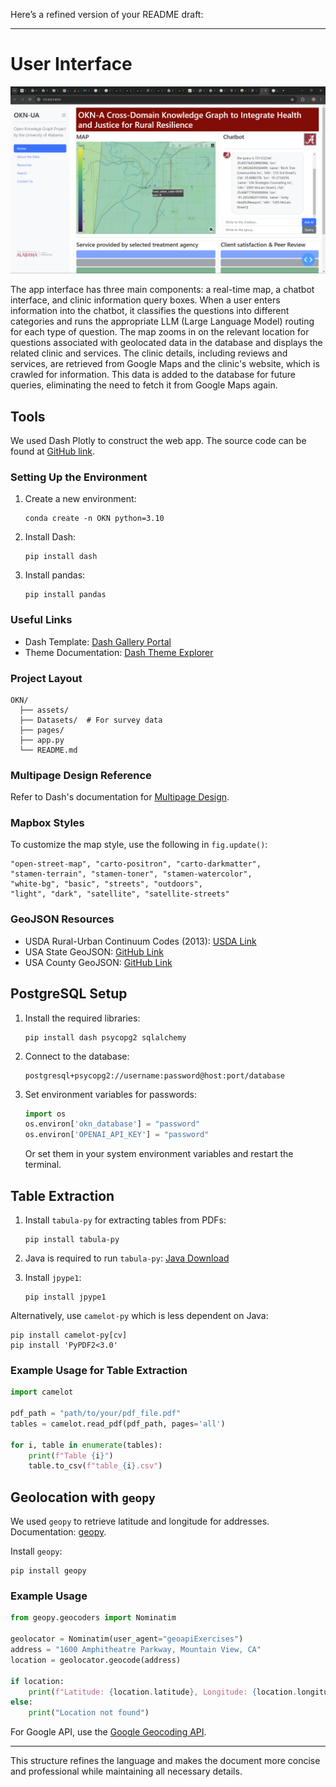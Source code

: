 Here’s a refined version of your README draft:

---

# User Interface

![OKNAPP](media/oknapp.png)

The app interface has three main components: a real-time map, a chatbot interface, and clinic information query boxes. When a user enters information into the chatbot, it classifies the questions into different categories and runs the appropriate LLM (Large Language Model) routing for each type of question. The map zooms in on the relevant location for questions associated with geolocated data in the database and displays the related clinic and services. The clinic details, including reviews and services, are retrieved from Google Maps and the clinic's website, which is crawled for information. This data is added to the database for future queries, eliminating the need to fetch it from Google Maps again.

## Tools

We used Dash Plotly to construct the web app. The source code can be found at [GitHub link](https://github.com/scao7/OKN-APP/).

### Setting Up the Environment

1. Create a new environment:
   ```
   conda create -n OKN python=3.10
   ```

2. Install Dash:
   ```
   pip install dash
   ```

3. Install pandas:
   ```
   pip install pandas
   ```

### Useful Links

- Dash Template: [Dash Gallery Portal](https://dash.gallery/Portal/)
- Theme Documentation: [Dash Theme Explorer](https://hellodash.pythonanywhere.com/theme-explorer/gallery)

### Project Layout

```
OKN/
  ├── assets/
  ├── Datasets/  # For survey data
  ├── pages/
  ├── app.py
  └── README.md
```

### Multipage Design Reference

Refer to Dash's documentation for [Multipage Design](https://dash.plotly.com/urls).

### Mapbox Styles

To customize the map style, use the following in `fig.update()`:
```
"open-street-map", "carto-positron", "carto-darkmatter", 
"stamen-terrain", "stamen-toner", "stamen-watercolor", 
"white-bg", "basic", "streets", "outdoors", 
"light", "dark", "satellite", "satellite-streets"
```

### GeoJSON Resources

- USDA Rural-Urban Continuum Codes (2013): [USDA Link](https://www.ers.usda.gov/data-products/rural-urban-continuum-codes/)
- USA State GeoJSON: [GitHub Link](https://github.com/PublicaMundi/MappingAPI/blob/master/data/geojson/us-states.json)
- USA County GeoJSON: [GitHub Link](https://gist.github.com/sdwfrost/d1c73f91dd9d175998ed166eb216994a#file-counties-geojson)

## PostgreSQL Setup

1. Install the required libraries:
   ```
   pip install dash psycopg2 sqlalchemy
   ```

2. Connect to the database:
   ```
   postgresql+psycopg2://username:password@host:port/database
   ```

3. Set environment variables for passwords:
   ```python
   import os
   os.environ['okn_database'] = "password"
   os.environ['OPENAI_API_KEY'] = "password"
   ```

   Or set them in your system environment variables and restart the terminal.

## Table Extraction

1. Install `tabula-py` for extracting tables from PDFs:
   ```
   pip install tabula-py
   ```

2. Java is required to run `tabula-py`: [Java Download](https://www.oracle.com/java/technologies/downloads/#jdk22-windows)

3. Install `jpype1`:
   ```
   pip install jpype1
   ```

Alternatively, use `camelot-py` which is less dependent on Java:
```
pip install camelot-py[cv]
pip install 'PyPDF2<3.0'
```

### Example Usage for Table Extraction

```python
import camelot

pdf_path = "path/to/your/pdf_file.pdf"
tables = camelot.read_pdf(pdf_path, pages='all')

for i, table in enumerate(tables):
    print(f"Table {i}")
    table.to_csv(f"table_{i}.csv")
```

## Geolocation with `geopy`

We used `geopy` to retrieve latitude and longitude for addresses. Documentation: [geopy](https://geopy.readthedocs.io/en/stable/).

Install `geopy`:
```
pip install geopy
```

### Example Usage

```python
from geopy.geocoders import Nominatim

geolocator = Nominatim(user_agent="geoapiExercises")
address = "1600 Amphitheatre Parkway, Mountain View, CA"
location = geolocator.geocode(address)

if location:
    print(f"Latitude: {location.latitude}, Longitude: {location.longitude}")
else:
    print("Location not found")
```

For Google API, use the [Google Geocoding API](https://developers.google.com/maps/billing-and-pricing/billing#geocoding).

---

This structure refines the language and makes the document more concise and professional while maintaining all necessary details.

